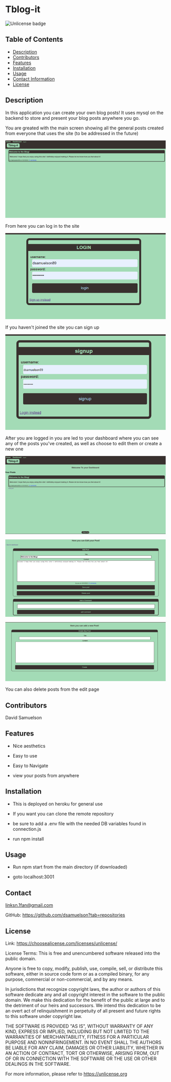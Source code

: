 # Tblog-it
![Unlicense badge](https://img.shields.io/badge/License-Unlicense-success)
## Table of Contents

- [Description](#description)
- [Contributors](#contributors)
- [Features](#features)
- [Installation](#installation)
- [Usage](#usage)
- [Contact Information](#contact)
- [License](#license)

## Description

In this application you can create your own blog posts! It uses mysql on the backend to store and present your blog posts anywhere you go.

 You are greated with the main screen showing all the general posts created from everyone that uses the site (to be addressed in the future)

![home-page view](/assets/images/home-page.png)

From here you can log in to the site

![log-in page](/assets/images/login.png)

If you haven't joined the site you can sign up

![signup page](/assets/images/signup.png)

After you are logged in you are led to your dashboard where you can see any of the posts you've created, as well as choose to edit them or create a new one

![dash page](/assets/images/dashboard.png)

![edit page](/assets/images/edit-page.png)

![add page](/assets/images/add-page.png)

You can also delete posts from the edit page

## Contributors

David Samuelson

## Features

- Nice aesthetics

- Easy to use

- Easy to Navigate

- view your posts from anywhere

## Installation

- This is deployed on heroku for general use

- If you want you can clone the remote repository

- be sure to add a .env file with the needed DB variables found in connection.js

- run npm install

## Usage

- Run npm start from the main directory (if downloaded)

- goto localhost:3001

## Contact

linksn.1fan@gmail.com

GitHub: https://github.com/dsamuelson?tab=repositories

## License

Link: https://choosealicense.com/licenses/unlicense/

License Terms:
This is free and unencumbered software released into the public domain.

Anyone is free to copy, modify, publish, use, compile, sell, or
distribute this software, either in source code form or as a compiled
binary, for any purpose, commercial or non-commercial, and by any
means.

In jurisdictions that recognize copyright laws, the author or authors
of this software dedicate any and all copyright interest in the
software to the public domain. We make this dedication for the benefit
of the public at large and to the detriment of our heirs and
successors. We intend this dedication to be an overt act of
relinquishment in perpetuity of all present and future rights to this
software under copyright law.

THE SOFTWARE IS PROVIDED "AS IS", WITHOUT WARRANTY OF ANY KIND,
EXPRESS OR IMPLIED, INCLUDING BUT NOT LIMITED TO THE WARRANTIES OF
MERCHANTABILITY, FITNESS FOR A PARTICULAR PURPOSE AND NONINFRINGEMENT.
IN NO EVENT SHALL THE AUTHORS BE LIABLE FOR ANY CLAIM, DAMAGES OR
OTHER LIABILITY, WHETHER IN AN ACTION OF CONTRACT, TORT OR OTHERWISE,
ARISING FROM, OUT OF OR IN CONNECTION WITH THE SOFTWARE OR THE USE OR
OTHER DEALINGS IN THE SOFTWARE.

For more information, please refer to <https://unlicense.org>
    
